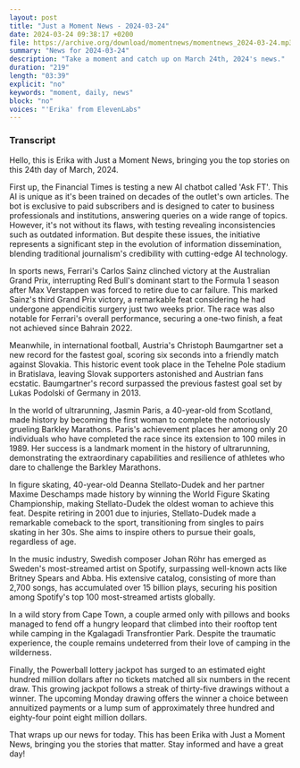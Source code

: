 ```yaml
---
layout: post
title: "Just a Moment News - 2024-03-24"
date: 2024-03-24 09:38:17 +0200
file: https://archive.org/download/momentnews/momentnews_2024-03-24.mp3
summary: "News for 2024-03-24"
description: "Take a moment and catch up on March 24th, 2024's news."
duration: "219"
length: "03:39"
explicit: "no"
keywords: "moment, daily, news"
block: "no"
voices: "'Erika' from ElevenLabs"
---
```


### Transcript

Hello, this is Erika with Just a Moment News, bringing you the top stories on this 24th day of March, 2024. 

First up, the Financial Times is testing a new AI chatbot called 'Ask FT'. This AI is unique as it's been trained on decades of the outlet's own articles. The bot is exclusive to paid subscribers and is designed to cater to business professionals and institutions, answering queries on a wide range of topics. However, it's not without its flaws, with testing revealing inconsistencies such as outdated information. But despite these issues, the initiative represents a significant step in the evolution of information dissemination, blending traditional journalism's credibility with cutting-edge AI technology.

In sports news, Ferrari's Carlos Sainz clinched victory at the Australian Grand Prix, interrupting Red Bull's dominant start to the Formula 1 season after Max Verstappen was forced to retire due to car failure. This marked Sainz's third Grand Prix victory, a remarkable feat considering he had undergone appendicitis surgery just two weeks prior. The race was also notable for Ferrari's overall performance, securing a one-two finish, a feat not achieved since Bahrain 2022.

Meanwhile, in international football, Austria's Christoph Baumgartner set a new record for the fastest goal, scoring six seconds into a friendly match against Slovakia. This historic event took place in the Tehelne Pole stadium in Bratislava, leaving Slovak supporters astonished and Austrian fans ecstatic. Baumgartner's record surpassed the previous fastest goal set by Lukas Podolski of Germany in 2013.

In the world of ultrarunning, Jasmin Paris, a 40-year-old from Scotland, made history by becoming the first woman to complete the notoriously grueling Barkley Marathons. Paris's achievement places her among only 20 individuals who have completed the race since its extension to 100 miles in 1989. Her success is a landmark moment in the history of ultrarunning, demonstrating the extraordinary capabilities and resilience of athletes who dare to challenge the Barkley Marathons.

In figure skating, 40-year-old Deanna Stellato-Dudek and her partner Maxime Deschamps made history by winning the World Figure Skating Championship, making Stellato-Dudek the oldest woman to achieve this feat. Despite retiring in 2001 due to injuries, Stellato-Dudek made a remarkable comeback to the sport, transitioning from singles to pairs skating in her 30s. She aims to inspire others to pursue their goals, regardless of age.

In the music industry, Swedish composer Johan Röhr has emerged as Sweden's most-streamed artist on Spotify, surpassing well-known acts like Britney Spears and Abba. His extensive catalog, consisting of more than 2,700 songs, has accumulated over 15 billion plays, securing his position among Spotify's top 100 most-streamed artists globally.

In a wild story from Cape Town, a couple armed only with pillows and books managed to fend off a hungry leopard that climbed into their rooftop tent while camping in the Kgalagadi Transfrontier Park. Despite the traumatic experience, the couple remains undeterred from their love of camping in the wilderness.

Finally, the Powerball lottery jackpot has surged to an estimated eight hundred million dollars after no tickets matched all six numbers in the recent draw. This growing jackpot follows a streak of thirty-five drawings without a winner. The upcoming Monday drawing offers the winner a choice between annuitized payments or a lump sum of approximately three hundred and eighty-four point eight million dollars.

That wraps up our news for today. This has been Erika with Just a Moment News, bringing you the stories that matter. Stay informed and have a great day!
